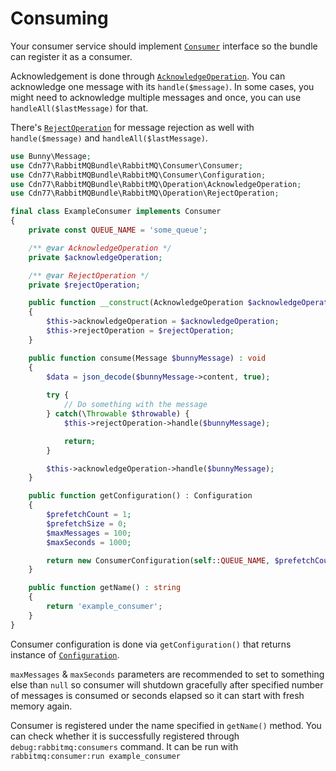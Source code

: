 
# Consuming

Your consumer service should implement [`Consumer`](../src/RabbitMQ/Consumer/Consumer.php) interface so the bundle can register it as a consumer.

Acknowledgement is done through [`AcknowledgeOperation`](../src/RabbitMQ/Operation/AcknowledgeOperation.php). You can acknowledge one message with its `handle($message)`. In some cases, you might need to acknowledge multiple messages and once, you can use `handleAll($lastMessage)` for that.

There's [`RejectOperation`](../src/RabbitMQ/Operation/RejectOperation.php) for message rejection as well with `handle($message)` and `handleAll($lastMessage)`.
```php
use Bunny\Message;
use Cdn77\RabbitMQBundle\RabbitMQ\Consumer\Consumer;
use Cdn77\RabbitMQBundle\RabbitMQ\Consumer\Configuration;
use Cdn77\RabbitMQBundle\RabbitMQ\Operation\AcknowledgeOperation;
use Cdn77\RabbitMQBundle\RabbitMQ\Operation\RejectOperation;

final class ExampleConsumer implements Consumer
{
    private const QUEUE_NAME = 'some_queue';

    /** @var AcknowledgeOperation */
    private $acknowledgeOperation;

    /** @var RejectOperation */
    private $rejectOperation;

    public function __construct(AcknowledgeOperation $acknowledgeOperation, RejectOperation $rejectOperation)
    {
        $this->acknowledgeOperation = $acknowledgeOperation;
        $this->rejectOperation = $rejectOperation;
    }

    public function consume(Message $bunnyMessage) : void
    {
        $data = json_decode($bunnyMessage->content, true);
        
        try {
            // Do something with the message
        } catch(\Throwable $throwable) {
            $this->rejectOperation->handle($bunnyMessage);

            return;
        }

        $this->acknowledgeOperation->handle($bunnyMessage);
    }

    public function getConfiguration() : Configuration
    {
        $prefetchCount = 1;
        $prefetchSize = 0;
        $maxMessages = 100;
        $maxSeconds = 1000;

        return new ConsumerConfiguration(self::QUEUE_NAME, $prefetchCount, $prefetchSize, $maxMessages, $maxSeconds);
    }

    public function getName() : string
    {
        return 'example_consumer';
    }
}
```

Consumer configuration is done via `getConfiguration()` that returns instance of [`Configuration`](../src/RabbitMQ/Consumer/Configuration.php).

`maxMessages` & `maxSeconds` parameters are recommended to set to something else than `null` so consumer will shutdown gracefully after specified number of messages is consumed or seconds elapsed so it can start with fresh memory again.

Consumer is registered under the name specified in `getName()` method. You can check whether it is successfully registered through `debug:rabbitmq:consumers` command. It can be run with `rabbitmq:consumer:run example_consumer`
